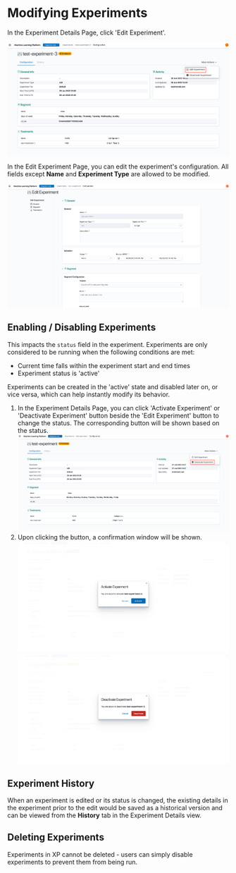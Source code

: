 # Modifying Experiments

In the Experiment Details Page, click 'Edit Experiment'.

![Modify Experiment Edit Button](../assets/06_modifying_experiment_edit_button.png)

In the Edit Experiment Page, you can edit the experiment's configuration. All fields except **Name** and **Experiment Type** are allowed to be modified.

![Modify Experiment Edit Page](../assets/06_modifying_experiment_edit_page.png)

## Enabling / Disabling Experiments

This impacts the `status` field in the experiment. Experiments are only considered to be running when the following conditions are met:

* Current time falls within the experiment start and end times
* Experiment status is 'active'

Experiments can be created in the 'active' state and disabled later on, or vice versa, which can help instantly modify its behavior.

1. In the Experiment Details Page, you can click 'Activate Experiment' or 'Deactivate Experiment' button beside the 'Edit Experiment' button to change the status. The corresponding button will be shown based on the status.
![Modify Experiment Deactivate Button](../assets/06_modifying_experiment_deactivate_button.png)
2. Upon clicking the button, a confirmation window will be shown.
![Modify Experiment Activate Modal](../assets/06_modifying_experiment_activate.png)
![Modify Experiment Deactivate Modal](../assets/06_modifying_experiment_deactivate.png)

## Experiment History

When an experiment is edited or its status is changed, the existing details in the experiment prior to the edit would be saved as a historical version and can be viewed from the **History** tab in the Experiment Details view.

## Deleting Experiments

Experiments in XP cannot be deleted - users can simply disable experiments to prevent them from being run.
